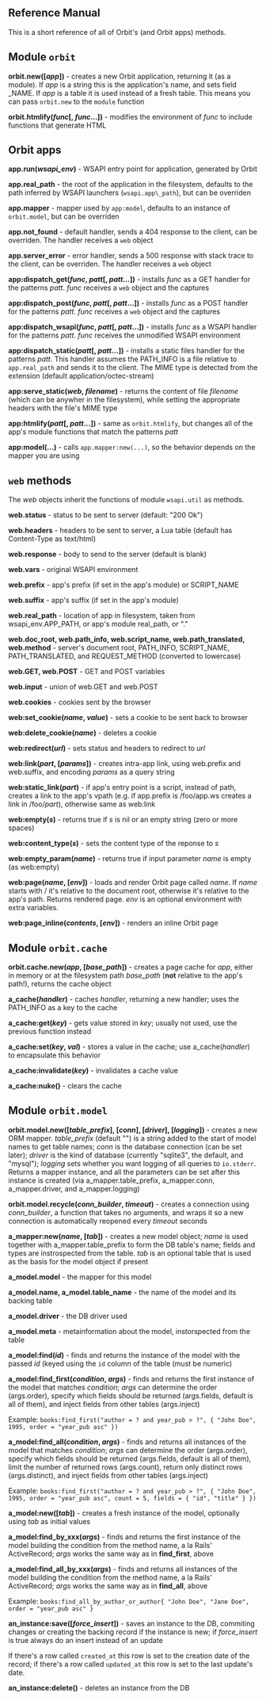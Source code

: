 ## Reference Manual

This is a short reference of all of Orbit's (and Orbit apps) methods.

## Module `orbit`

**orbit.new([*app*])** - creates a new Orbit application, returning it (as a module).
If *app* is a string this is the application's name, and sets field \_NAME. If *app*
is a table it is used instead of a fresh table. This means you can pass `orbit.new`
to the `module` function

**orbit.htmlify(*func*[, *func*...])** - modifies the environment of *func* to
include functions that generate HTML

## Orbit apps

**app.run(*wsapi\_env*)** - WSAPI entry point for application, generated by Orbit

**app.real\_path** - the root of the application in the filesystem, defaults to
the path inferred by WSAPI launchers (`wsapi.app\_path`), but can be overriden

**app.mapper** - mapper used by `app:model`, defaults to an instance of `orbit.model`,
but can be overriden

**app.not\_found** - default handler, sends a 404 response to the client, can be overriden.
The handler receives a `web` object

**app.server\_error** - error handler, sends a 500 response with stack trace to the
client, can be overriden. The handler receives a `web` object

**app:dispatch\_get(*func*, *patt*[, *patt*...])** - installs *func* as a GET handler for
the patterns *patt*. *func* receives a `web` object and the captures

**app:dispatch\_post(*func*, *patt*[, *patt*...])** - installs *func* as a POST handler for
the patterns *patt*. *func* receives a `web` object and the captures

**app:dispatch\_wsapi(*func*, *patt*[, *patt*...])** - installs *func* as a WSAPI handler for
the patterns *patt*. *func* receives the unmodified WSAPI environment

**app:dispatch\_static(*patt*[, *patt*...])** - installs a static files handler for
the patterns *patt*. This handler assumes the PATH\_INFO is a file relative to
`app.real_path` and sends it to the client. The MIME type is detected from
the extension (default application/octec-stream)

**app:serve\_static(*web*, *filename*)** - returns the content of file *filename* (which can be
anywher in the filesystem), while setting the appropriate headers with the file's MIME
type

**app:htmlify(*patt*[, *patt*...])** - same as `orbit.htmlify`, but changes all of the
app's module functions that match the patterns *patt*

**app:model(...)** - calls `app.mapper:new(...)`, so the behavior depends on the mapper
you are using

## `web` methods

The *web* objects inherit the functions of module `wsapi.util` as methods.

**web.status** - status to be sent to server (default: "200 Ok")

**web.headers** - headers to be sent to server, a Lua table (default has Content-Type as text/html)

**web.response** - body to send to the server (default is blank)

**web.vars** - original WSAPI environment

**web.prefix** - app's prefix (if set in the app's module) or SCRIPT\_NAME

**web.suffix** - app's suffix (if set in the app's module)

**web.real\_path** - location of app in filesystem, taken from wsapi\_env.APP\_PATH, or app's module real\_path, or "."
 
**web.doc\_root, web.path\_info, web.script\_name, web.path\_translated, web.method** - server's document root, PATH\_INFO,
SCRIPT\_NAME, PATH\_TRANSLATED, and REQUEST\_METHOD (converted to lowercase)

**web.GET, web.POST** - GET and POST variables

**web.input** - union of web.GET and web.POST

**web.cookies** - cookies sent by the browser

**web:set\_cookie(*name*, *value*)** - sets a cookie to be sent back to browser

**web:delete\_cookie(*name*)** - deletes a cookie

**web:redirect(*url*)** - sets status and headers to redirect to *url*

**web:link(*part*, [*params*])** - creates intra-app link, using web.prefix and web.suffix, and encoding *params*
as a query string

**web:static\_link(*part*)** - if app's entry point is a script, instead of path, creates a link to the app's vpath
(e.g. if app.prefix is /foo/app.ws creates a link in /foo/*part*), otherwise same as web:link

**web:empty(*s*)** - returns true if *s* is nil or an empty string (zero or more spaces)

**web:content\_type(*s*)** - sets the content type of the reponse to *s*

**web:empty\_param(*name*)** - returns true if input parameter *name* is empty (as web:empty)

**web:page(*name*, [*env*])** - loads and render Orbit page called *name*. If *name* starts with / it's relative to
the document root, otherwise it's relative to the app's path. Returns rendered page. *env* is an optional environment
with extra variables.

**web:page_inline(*contents*, [*env*])** - renders an inline Orbit page

## Module `orbit.cache`

**orbit.cache.new(*app*, [*base\_path*])** - creates a page cache for *app*, either in memory or at the filesystem
path *base\_path* (**not** relative to the app's path!), returns the cache object

**a\_cache(*handler*)** - caches *handler*, returning a new handler; uses the PATH\_INFO as a key to the cache

**a\_cache:get(*key*)** - gets value stored in *key*; usually not used, use the previous function instead

**a\_cache:set(*key*, *val*)** - stores a value in the cache; use a\_cache(*handler*) to encapsulate this behavior

**a\_cache:invalidate(*key*)** - invalidates a cache value

**a\_cache:nuke()** - clears the cache

## Module `orbit.model`

**orbit.model.new([*table\_prefix*], [*conn*], [*driver*], [*logging*])** - creates a new ORM mapper. *table\_prefix* (default "")
is a string added to the start of model names to get table names; *conn* is the database connection (can be set
later); *driver* is the kind of database (currently "sqlite3", the default, and "mysql");  *logging* 
sets whether you want logging of all queries to `io.stderr`. Returns a mapper instance,
and all the parameters can be set after this instance is created (via a\_mapper.table\_prefix, a\_mapper.conn, 
a\_mapper.driver, and a\_mapper.logging)

**orbit.model.recycle(*conn\_builder*, *timeout*)** - creates a connection using *conn\_builder*, a function
that takes no arguments, and wraps it so a new connection is automatically reopened every *timeout* seconds

**a\_mapper:new(*name*, [*tab*])** - creates a new model object; *name* is used together with a\_mapper.table\_prefix to
form the DB table's name; fields and types are instrospected from the table. *tab* is an optional table that
is used as the basis for the model object if present

**a\_model.model** - the mapper for this model

**a\_model.name, a\_model.table\_name** - the name of the model and its backing table

**a\_model.driver** - the DB driver used

**a\_model.meta** - metainformation about the model, instorspected from the table

**a\_model:find(*id*)** - finds and returns the instance of the model with the passed *id* (keyed using
the `id` column of the table (must be numeric)

**a\_model:find\_first(*condition*, *args*)** - finds and returns the first instance of the model that
matches *condition*; *args* can determine the order (args.order), specify which fields should be returned
(args.fields, default is all of them), and inject fields from other tables
(args.inject)

Example: `books:find_first("author = ? and year_pub > ?", { "John Doe", 1995, order = "year_pub asc" })`

**a\_model:find\_all(*condition*, *args*)** - finds and returns all instances of the model that
matches *condition*; *args* can determine the order (args.order), specify which fields should be returned
(args.fields, default is all of them), limit the number of returned rows (args.count), return only
distinct rows (args.distinct), and inject fields from other tables (args.inject)

Example: `books:find_first("author = ? and year_pub > ?", { "John Doe", 1995, order = "year_pub asc", count = 5, fields = { "id", "title" } })`

**a\_model:new([*tab*])** - creates a fresh instance of the model, optionally using *tab* as initial
values

**a\_model:find\_by\_xxx(*args*)** - finds and returns the first instance of the model building the
condition from the method name, a la Rails' ActiveRecord; *args* works the same way as in **find\_first**, above

**a\_model:find\_all\_by\_xxx(*args*)** - finds and returns all instances of the model building the
condition from the method name, a la Rails' ActiveRecord; *args* works the same way as in **find\_all**, above

Example: `books:find_all_by_author_or_author{ "John Doe", "Jane Doe", order = "year_pub asc" }`

**an\_instance:save([*force\_insert*])** - saves an instance to the DB, commiting changes or creating the backing record if
the instance is new; if *force\_insert* is true always do an insert instead of an update

If there's a row called `created_at` this row is set to the creation date of the record; if there's a row
called `updated_at` this row is set to the last update's date.

**an\_instance:delete()** - deletes an instance from the DB

